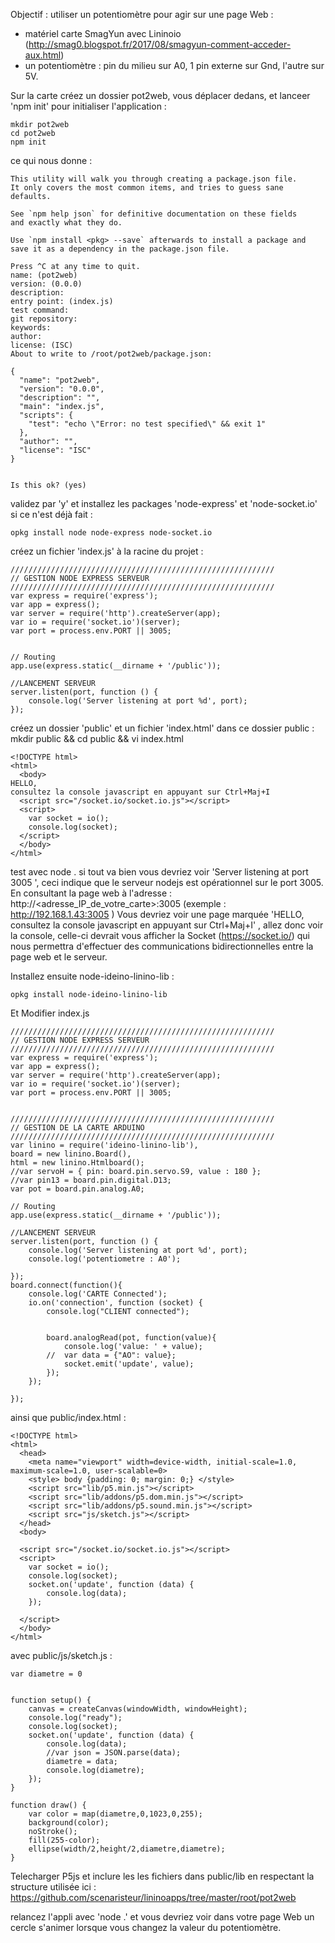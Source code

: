 Objectif : utiliser un potentiomètre pour agir sur une page Web : 
- matériel carte SmagYun avec Lininoio (http://smag0.blogspot.fr/2017/08/smagyun-comment-acceder-aux.html)
- un potentiomètre : pin du milieu sur A0, 1 pin externe sur Gnd, l'autre sur 5V.

Sur la carte créez un dossier pot2web, vous déplacer dedans, et lanceer 'npm init' pour initialiser l'application :
```
mkdir pot2web
cd pot2web
npm init
```
ce qui nous donne :
```
This utility will walk you through creating a package.json file.
It only covers the most common items, and tries to guess sane defaults.

See `npm help json` for definitive documentation on these fields
and exactly what they do.

Use `npm install <pkg> --save` afterwards to install a package and
save it as a dependency in the package.json file.

Press ^C at any time to quit.
name: (pot2web)
version: (0.0.0)
description:
entry point: (index.js)
test command:
git repository:
keywords:
author:
license: (ISC)
About to write to /root/pot2web/package.json:

{
  "name": "pot2web",
  "version": "0.0.0",
  "description": "",
  "main": "index.js",
  "scripts": {
    "test": "echo \"Error: no test specified\" && exit 1"
  },
  "author": "",
  "license": "ISC"
}


Is this ok? (yes)
```
validez par 'y'
et installez les packages 'node-express' et 'node-socket.io' si ce n'est déjà fait :
```
opkg install node node-express node-socket.io
```
créez un fichier 'index.js' à la racine du projet :  

```
///////////////////////////////////////////////////////////
// GESTION NODE EXPRESS SERVEUR
///////////////////////////////////////////////////////////
var express = require('express');
var app = express();
var server = require('http').createServer(app);
var io = require('socket.io')(server);
var port = process.env.PORT || 3005;


// Routing
app.use(express.static(__dirname + '/public'));

//LANCEMENT SERVEUR
server.listen(port, function () {
	console.log('Server listening at port %d', port);
});

```
créez un dossier 'public' et un fichier 'index.html' dans ce dossier public : 
mkdir public && cd public && vi index.html

```
<!DOCTYPE html>
<html>
  <body>
HELLO, 
consultez la console javascript en appuyant sur Ctrl+Maj+I
  <script src="/socket.io/socket.io.js"></script>
  <script>
	var socket = io();
	console.log(socket);
  </script>
  </body>
</html>
```
test avec node .
si tout va bien vous devriez voir 'Server listening at port 3005 ', ceci indique que le serveur nodejs est opérationnel sur le port 3005.
En consultant la page web à l'adresse : http://<adresse_IP_de_votre_carte>:3005 (exemple : http://192.168.1.43:3005 )
Vous devriez voir une page marquée 'HELLO, consultez la console javascript en appuyant sur Ctrl+Maj+I' , allez donc voir la console, celle-ci devrait vous afficher la Socket (https://socket.io/) qui nous permettra d'effectuer des communications bidirectionnelles entre la page web et le serveur.

Installez ensuite node-ideino-linino-lib : 
``` 
opkg install node-ideino-linino-lib
```
Et Modifier index.js
```
///////////////////////////////////////////////////////////
// GESTION NODE EXPRESS SERVEUR
///////////////////////////////////////////////////////////
var express = require('express');
var app = express();
var server = require('http').createServer(app);
var io = require('socket.io')(server);
var port = process.env.PORT || 3005;


///////////////////////////////////////////////////////////
// GESTION DE LA CARTE ARDUINO
///////////////////////////////////////////////////////////
var linino = require('ideino-linino-lib'),
board = new linino.Board(),
html = new linino.Htmlboard();
//var servoH = { pin: board.pin.servo.S9, value : 180 };
//var pin13 = board.pin.digital.D13;
var pot = board.pin.analog.A0;

// Routing
app.use(express.static(__dirname + '/public'));

//LANCEMENT SERVEUR
server.listen(port, function () {
	console.log('Server listening at port %d', port);
	console.log('potentiometre : A0');

});
board.connect(function(){
	console.log('CARTE Connected');
	io.on('connection', function (socket) {
		console.log("CLIENT connected");


		board.analogRead(pot, function(value){
			console.log('value: ' + value);
		//	var data = {"AO": value};
			socket.emit('update', value);
		});
	});

});
```
ainsi que public/index.html :
```
<!DOCTYPE html>
<html>
  <head>
    <meta name="viewport" width=device-width, initial-scale=1.0, maximum-scale=1.0, user-scalable=0>
    <style> body {padding: 0; margin: 0;} </style>
    <script src="lib/p5.min.js"></script>
    <script src="lib/addons/p5.dom.min.js"></script>
    <script src="lib/addons/p5.sound.min.js"></script>
    <script src="js/sketch.js"></script>
  </head>
  <body>

  <script src="/socket.io/socket.io.js"></script>
  <script>
	var socket = io();
	console.log(socket);
	socket.on('update', function (data) {
		console.log(data);
	});

  </script>
  </body>
</html>
```
avec public/js/sketch.js :
```
var diametre = 0


function setup() {
	canvas = createCanvas(windowWidth, windowHeight);
	console.log("ready");
	console.log(socket);
  	socket.on('update', function (data) {
		console.log(data);
		//var json = JSON.parse(data);
		diametre = data;
		console.log(diametre);
	});
}

function draw() {
	var color = map(diametre,0,1023,0,255);
	background(color);
	noStroke();
	fill(255-color);
	ellipse(width/2,height/2,diametre,diametre);
}
```
Telecharger P5js et inclure les les fichiers dans public/lib en respectant la structure utilisée ici :
https://github.com/scenaristeur/lininoapps/tree/master/root/pot2web

relancez l'appli avec 'node .' et vous devriez voir dans votre page Web un cercle s'animer lorsque vous changez la valeur du potentiomètre.


